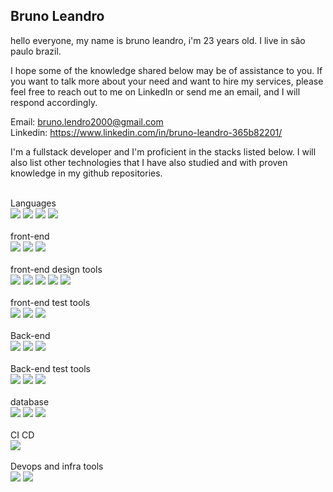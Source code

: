 ## Bruno Leandro

hello everyone, my name is bruno leandro, i'm 23 years old. I live in são paulo brazil.

I hope some of the knowledge shared below may be of assistance to you. If you want to talk more about your need and want to hire my services, please feel free to reach out to me on LinkedIn or send me an email, and I will respond accordingly.

Email: bruno.lendro2000@gmail.com
<br />
Linkedin: https://www.linkedin.com/in/bruno-leandro-365b82201/

I'm a fullstack developer and I'm proficient in the stacks listed below.
I will also list other technologies that I have also studied and with proven knowledge in my github repositories.

<br />
Languages
<br />
<div>
  <img src=https://img.shields.io/badge/javascript-%23323330.svg?style=for-the-badge&logo=javascript&logoColor=%23F7DF1E />
  <img src=https://img.shields.io/badge/typescript-%23007ACC.svg?style=for-the-badge&logo=typescript&logoColor=white />
  <img src=https://img.shields.io/badge/php-%23777BB4.svg?style=for-the-badge&logo=php&logoColor=white />
  <img src=https://img.shields.io/badge/Java-ED8B00?style=for-the-badge&logo=openjdk&logoColor=white />
</div>
<br />
front-end
<br />
<div>
  <img src=https://img.shields.io/badge/-ReactJs-61DAFB?logo=react&logoColor=white&style=for-the-badge />
  <img src=https://img.shields.io/badge/next.js-000000?style=for-the-badge&logo=nextdotjs&logoColor=white />
  <img src=https://img.shields.io/badge/Vue.js-35495E?style=for-the-badge&logo=vuedotjs&logoColor=4FC08D />
</div>
<br />
front-end design tools
<br />
<div>
  <img src=https://img.shields.io/badge/Sass-CC6699?style=for-the-badge&logo=sass&logoColor=white />
  <img src=https://img.shields.io/badge/Material--UI-0081CB?style=for-the-badge&logo=material-ui&logoColor=white />
  <img src=https://img.shields.io/badge/styled--components-DB7093?style=for-the-badge&logo=styled-components&logoColor=white />
  <img src=https://img.shields.io/badge/Bootstrap-563D7C?style=for-the-badge&logo=bootstrap&logoColor=white />
  <img src=https://img.shields.io/badge/ANTD-ant--design-blue />
</div>
<br />
front-end test tools
<br />
<div>
  <img src=https://img.shields.io/badge/-React%20Testing%20Library-red />
  <img src=https://img.shields.io/badge/Jest-c21325?style=for-the-badge&logo=jest&logoColor=white />
  <img src=https://img.shields.io/badge/CY-cypress-%23000000 />
</div>

<br />
Back-end
<br />
<div>
  <img src=https://img.shields.io/badge/Node.js-43853D?style=for-the-badge&logo=node.js&logoColor=white />
  <img src=https://img.shields.io/badge/Laravel-FF2D20?style=for-the-badge&logo=laravel&logoColor=white />
  <img src=https://img.shields.io/badge/Spring-6DB33F?style=for-the-badge&logo=spring&logoColor=whitee />
</div>
<br />
Back-end test tools
<br />
<div>
  <img src=https://img.shields.io/badge/Jest-323330?style=for-the-badge&logo=Jest&logoColor=white />
  <img src=https://img.shields.io/badge/-mockito-green />
  <img src=https://img.shields.io/badge/-Junit5-green />
</div>
<br />
database
<br />
<div>
  <img src=https://img.shields.io/badge/PostgreSQL-316192?style=for-the-badge&logo=postgresql&logoColor=white />
  <img src=https://img.shields.io/badge/MySQL-005C84?style=for-the-badge&logo=mysql&logoColor=white />
  <img src=https://img.shields.io/badge/MongoDB-4EA94B?style=for-the-badge&logo=mongodb&logoColor=white />
</div>
<br />
CI CD
<br />
<div>
  <img src=https://img.shields.io/badge/GitHub_Actions-2088FF?style=for-the-badge&logo=github-actions&logoColor=white />
</div>
<br />
Devops and infra tools
<div>
  <img src=https://img.shields.io/badge/Amazon_AWS-232F3E?style=for-the-badge&logo=amazon-aws&logoColor=white />
  <img src=https://img.shields.io/badge/docker-%230db7ed.svg?style=for-the-badge&logo=docker&logoColor=white />
</div>
<br />
</div>
